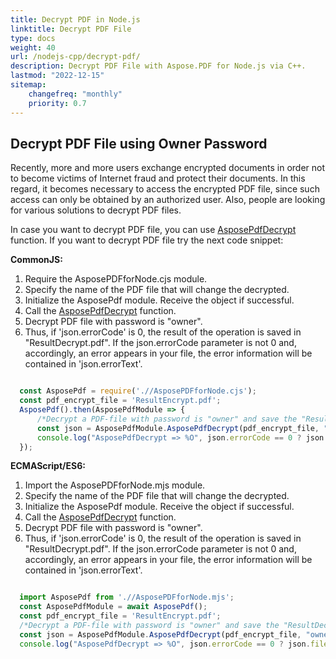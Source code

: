 ```yaml
---
title: Decrypt PDF in Node.js
linktitle: Decrypt PDF File
type: docs
weight: 40
url: /nodejs-cpp/decrypt-pdf/
description: Decrypt PDF File with Aspose.PDF for Node.js via C++.
lastmod: "2022-12-15"
sitemap:
    changefreq: "monthly"
    priority: 0.7
---
```


## Decrypt PDF File using Owner Password

Recently, more and more users exchange encrypted documents in order not to become victims of Internet fraud and protect their documents.
In this regard, it becomes necessary to access the encrypted PDF file, since such access can only be obtained by an authorized user. Also, people are looking for various solutions to decrypt PDF files. 

In case you want to decrypt PDF file, you can use [AsposePdfDecrypt](https://reference.aspose.com/pdf/nodejs-cpp/security/asposepdfdecrypt/) function. 
If you want to decrypt PDF file try the next code snippet:

**CommonJS:**

1. Require the AsposePDFforNode.cjs module.
1. Specify the name of the PDF file that will change the decrypted.
1. Initialize the AsposePdf module. Receive the object if successful.
1. Call the [AsposePdfDecrypt](https://reference.aspose.com/pdf/nodejs-cpp/security/asposepdfdecrypt/) function.
1. Decrypt PDF file with password is "owner".
1. Thus, if 'json.errorCode' is 0, the result of the operation is saved in "ResultDecrypt.pdf". If the json.errorCode parameter is not 0 and, accordingly, an error appears in your file, the error information will be contained in 'json.errorText'.

```js

  const AsposePdf = require('.//AsposePDFforNode.cjs');
  const pdf_encrypt_file = 'ResultEncrypt.pdf';
  AsposePdf().then(AsposePdfModule => {
      /*Decrypt a PDF-file with password is "owner" and save the "ResultDecrypt.pdf"*/
      const json = AsposePdfModule.AsposePdfDecrypt(pdf_encrypt_file, "owner", "ResultDecrypt.pdf");
      console.log("AsposePdfDecrypt => %O", json.errorCode == 0 ? json.fileNameResult : json.errorText);
  });
```

**ECMAScript/ES6:**

1. Import the AsposePDFforNode.mjs module.
1. Specify the name of the PDF file that will change the decrypted.
1. Initialize the AsposePdf module. Receive the object if successful.
1. Call the [AsposePdfDecrypt](https://reference.aspose.com/pdf/nodejs-cpp/security/asposepdfdecrypt/) function.
1. Decrypt PDF file with password is "owner".
1. Thus, if 'json.errorCode' is 0, the result of the operation is saved in "ResultDecrypt.pdf". If the json.errorCode parameter is not 0 and, accordingly, an error appears in your file, the error information will be contained in 'json.errorText'.

```js

  import AsposePdf from './/AsposePDFforNode.mjs';
  const AsposePdfModule = await AsposePdf();
  const pdf_encrypt_file = 'ResultEncrypt.pdf';
  /*Decrypt a PDF-file with password is "owner" and save the "ResultDecrypt.pdf"*/
  const json = AsposePdfModule.AsposePdfDecrypt(pdf_encrypt_file, "owner", "ResultDecrypt.pdf");
  console.log("AsposePdfDecrypt => %O", json.errorCode == 0 ? json.fileNameResult : json.errorText);
```